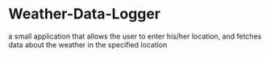 # Weather-Data-Logger
a small application that allows the user to enter his/her location, and fetches data about the weather in the specified location
